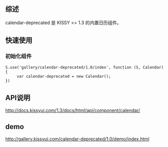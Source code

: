 ## 综述

calendar-deprecated 是 KISSY <= 1.3 的内置日历组件。

## 快速使用

### 初始化组件

    S.use('gallery/calendar-deprecated/1.0/index', function (S, Calendar) {
         var calendar-deprecated = new Calendar();
    })


## API说明

http://docs.kissyui.com/1.3/docs/html/api/component/calendar/

	
## demo

http://gallery.kissyui.com/calendar-deprecated/1.0/demo/index.html